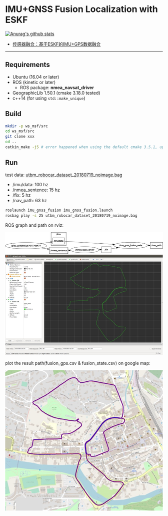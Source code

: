 # IMU+GNSS Fusion Localization with ESKF

[![Anurag's github stats](https://github-readme-stats.vercel.app/api?username=cggos)](https://github.com/anuraghazra/github-readme-stats)


* [传感器融合：基于ESKF的IMU+GPS数据融合](https://blog.csdn.net/u011178262/article/details/107596285)

-----

## Requirements

* Ubuntu (16.04 or later)
* ROS (kinetic or later)
  - ROS package: **nmea_navsat_driver**
* GeographicLib 1.50.1 (cmake 3.18.0 tested)
* c++14 (for using `std::make_unique`)

## Build

```sh
mkdir -p ws_msf/src
cd ws_msf/src
git clone xxx
cd ..
catkin_make -j5 # error happened when using the default cmake 3.5.1, upgrade it
```

## Run

test data: [utbm_robocar_dataset_20180719_noimage.bag](https://lcas.lincoln.ac.uk/owncloud/index.php/s/KfItDFgwwis5Xrk)

* /imu/data: 100 hz
* /nmea_sentence: 15 hz
* /fix: 5 hz
* /nav_path: 63 hz

```sh
roslaunch imu_gnss_fusion imu_gnss_fusion.launch
rosbag play -s 25 utbm_robocar_dataset_20180719_noimage.bag
```

ROS graph and path on rviz:

<p align="center">
  <img src="imgs/rosgraph.jpg"/>
  <img src="imgs/run_imu_gnss_fusion.jpg"/>
</p>

plot the result path(fusion_gps.csv & fusion_state.csv) on google map:

<p align="center">
  <img src="imgs/google_map.jpg"/>
</p>
